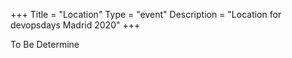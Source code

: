 +++
Title = "Location"
Type = "event"
Description = "Location for devopsdays Madrid 2020"
+++

To Be Determine

<!-- {{< event_map >}} -->
<br/>
<br/>
